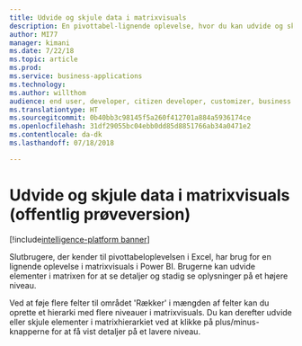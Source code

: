 ```yaml
---
title: Udvide og skjule data i matrixvisuals
description: En pivottabel-lignende oplevelse, hvor du kan udvide og skjule sektioner af visualiseringen for slutbrugerne.
author: MI77
manager: kimani
ms.date: 7/22/18
ms.topic: article
ms.prod: 
ms.service: business-applications
ms.technology: 
ms.author: willthom
audience: end user, developer, citizen developer, customizer, business analyst, IT pro
ms.translationtype: HT
ms.sourcegitcommit: 0b40bb3c98145f5a260f412701a884a5936174ce
ms.openlocfilehash: 31df29055bc04ebb0dd85d8851766ab34a0471e2
ms.contentlocale: da-dk
ms.lasthandoff: 07/18/2018

---
```


# <a name="expand-and-collapse-in-matrix-visual-public-preview"></a>Udvide og skjule data i matrixvisuals (offentlig prøveversion)

[!include[intelligence-platform banner](../../includes/intelligence-platform.md)]

Slutbrugere, der kender til pivottabeloplevelsen i Excel, har brug for en lignende oplevelse i matrixvisuals i Power BI. Brugerne kan udvide elementer i matrixen for at se detaljer og stadig se oplysninger på et højere niveau.

Ved at føje flere felter til området 'Rækker' i mængden af felter kan du oprette et hierarki med flere niveauer i matrixvisuals. Du kan derefter udvide eller skjule elementer i matrixhierarkiet ved at klikke på plus/minus-knapperne for at få vist detaljer på et lavere niveau.

<!--
### Who uses this feature
This feature is intended for end user, developer, citizen developer, customizer, business analyst, IT pro. No additional setup is required.
## Status
### Development status
In development
#### Target timeframe
October ‘18
-->

